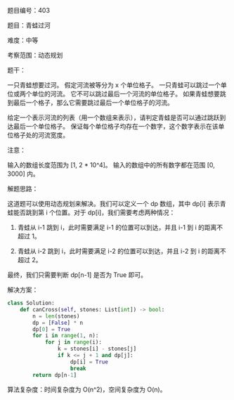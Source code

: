 题目编号：403

题目：青蛙过河

难度：中等

考察范围：动态规划

题干：

一只青蛙想要过河。 假定河流被等分为 x 个单位格子。 一只青蛙可以跳过一个单位或两个单位的河流。 它不可以跳过最后一个河流的单位格子。 如果青蛙想要跳到最后一个格子，那么它需要跳过最后一个单位格子的河流。

给定一个表示河流的列表（用一个数组来表示），请判定青蛙是否可以通过跳跃到达最后一个单位格子。 保证每个单位格子均存在一个数字，这个数字表示在该单位格子处的河流宽度。

注意：

输入的数组长度范围为 [1, 2 * 10^4]。
输入的数组中的所有数字都在范围 [0, 3000] 内。

解题思路：

这道题可以使用动态规划来解决。我们可以定义一个 dp 数组，其中 dp[i] 表示青蛙能否跳到第 i 个位置。对于 dp[i]，我们需要考虑两种情况：

1. 青蛙从 i-1 跳到 i，此时需要满足 i-1 的位置可以到达，并且 i-1 到 i 的距离不超过 1。

2. 青蛙从 i-2 跳到 i，此时需要满足 i-2 的位置可以到达，并且 i-2 到 i 的距离不超过 2。

最终，我们只需要判断 dp[n-1] 是否为 True 即可。

解决方案：

```python
class Solution:
    def canCross(self, stones: List[int]) -> bool:
        n = len(stones)
        dp = [False] * n
        dp[0] = True
        for i in range(1, n):
            for j in range(i):
                k = stones[i] - stones[j]
                if k <= j + 1 and dp[j]:
                    dp[i] = True
                    break
        return dp[n-1]
```

算法复杂度：时间复杂度为 O(n^2)，空间复杂度为 O(n)。
